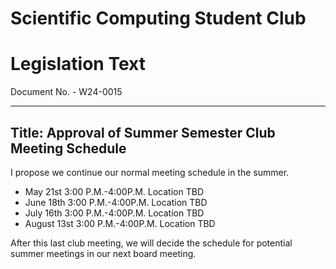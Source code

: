 # Scientific Computing Student Club

# Legislation Text
Document No. - W24-0015

---

Title: Approval of Summer Semester Club Meeting Schedule
---
I propose we continue our normal meeting schedule in the summer.

- May 21st 3:00 P.M.-4:00P.M. Location TBD
- June 18th 3:00 P.M.-4:00P.M. Location TBD
- July 16th 3:00 P.M.-4:00P.M. Location TBD
- August 13st 3:00 P.M.-4:00P.M. Location TBD

After this last club meeting, we will decide the schedule for potential summer meetings in our next board meeting.